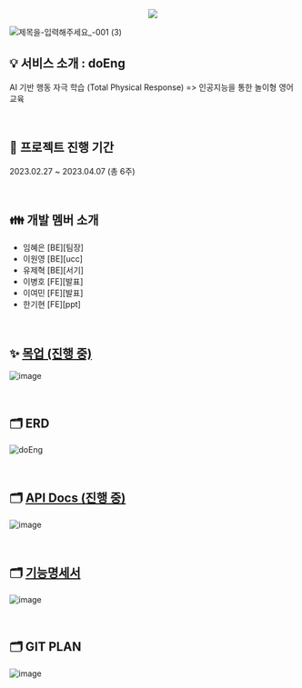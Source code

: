 <p align="center">
  <img src="https://capsule-render.vercel.app/api?type=wave&color=F58634&height=200&section=header&text=doEng&fontSize=60" />
</p>

![제목을-입력해주세요_-001 (3)](https://user-images.githubusercontent.com/53232881/222597814-c90011ff-4ecc-4948-b4fc-e5b59afcbe63.png)

## 💡 서비스 소개 : doEng

AI 기반 행동 자극 학습 (Total Physical Response)
=> 인공지능을 통한 놀이형 영어교육

<br>

## 📆 프로젝트 진행 기간

2023.02.27 ~ 2023.04.07 (총 6주)

<br>

## 👪 개발 멤버 소개

- 임혜은 [BE][팀장]
- 이원영 [BE][ucc]
- 유제혁 [BE][서기]
- 이병호 [FE][발표]
- 이여민 [FE][발표]
- 한기현 [FE][ppt]

<br>

## ✨ [목업 (진행 중)](<https://www.figma.com/file/HIHVcGBjWhgE6sfaR6IKMj/DoEng(Figma)?node-id=0%3A1&t=uOGKnSuooclaXeAT-1>)

![image](https://user-images.githubusercontent.com/53232881/222600211-7284a085-87ae-47d1-8faf-d47f7471f6bb.png)

<br>

## 🗂️ ERD

![doEng](https://user-images.githubusercontent.com/53232881/222599986-65baae29-b207-4f9a-97e2-bb5a3286a91e.png)

<br>

## 🗂️ [API Docs (진행 중)](https://astonishing-tungsten-6a0.notion.site/API-Docs-320ad3e4fa9f463da407ba6fcfbcbb23)

![image](https://user-images.githubusercontent.com/53232881/222600911-5bbfde33-47d7-4fb1-bd4c-2b93243e91a2.png)

<br>

## 🗂️ [기능명세서](https://astonishing-tungsten-6a0.notion.site/86ba60a5a5294149b89871e931526811)

![image](https://user-images.githubusercontent.com/53232881/222604340-ec79cd77-6ee4-4465-b514-4f0a5789a6fd.png)

<br>

## 🗂️ GIT PLAN

![image](https://user-images.githubusercontent.com/53232881/222604409-6fc27cf0-c378-4647-b085-4c7c3d773585.png)
